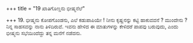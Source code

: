 +++
title = "19 ಖಾತಿಗೊಣ್ಡನು ಭೀಷ್ಮನೆಲೆ"

+++
19. ಭೀಷ್ಮನು ಕೋಪಗೊಂಡನು, ಎಲೆ ಕಡುಪಾಪಿಯೇ ! ನೀನು ಕೃಷ್ಣನನ್ನು ಕಟ್ಟಿ ಹಾಕುವವನೆ ? ಮುಂದೇನು ? ನಿನ್ನ ಸಾಹಸವನ್ನು ನಾನು ತಿಳಿದಿರುವೆ. ಇವನು ಹೇಳಿದ ಈ ಮಾತುಗಳನ್ನು ಕೇಳಿದರೆ ಪಾಪವು ಬರುವುದು, ಎಂದು ಭೀಷ್ಮನು ಸಭೆಯಿಂದೆದ್ದು ತನ್ನ ಮನೆಗೆ ನಡೆದನು.